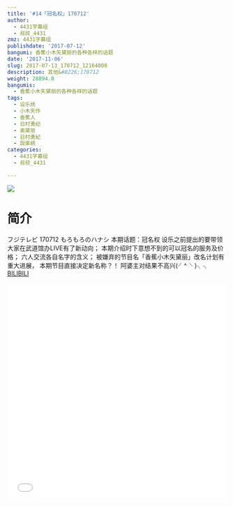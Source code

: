 ```yaml
---
title: '#14「冠名权」170712'
author:
  - 4431字幕组
  - 叔叔_4431
zmz: 4431字幕组
publishdate: '2017-07-12'
bangumi: 香蕉小木矢黛丽的各种各样的话题
date: '2017-11-06'
slug: 2017-07-13_170712_12164008
description: 其他&#8226;170712
weight: 28894.0
bangumis:
  - 香蕉小木矢黛丽的各种各样的话题
tags:
  - 设乐统
  - 小木矢作
  - 香蕉人
  - 日村勇纪
  - 奥黛丽
  - 日村勇紀
  - 設楽統
categories:
  - 4431字幕组
  - 叔叔_4431

---
```

![](https://i.imgur.com/lKOPmJI.png)
# 简介  
フジテレビ 170712 もろもろのハナシ
本期话题：冠名权
设乐之前提出的要带领大家在武道馆办LIVE有了新动向；
本期介绍时下意想不到的可以冠名的服务及价格；
六人交流各自名字的含义；
被嫌弃的节目名「香蕉小木矢黛丽」改名计划有重大进展，
本期节目直接决定新名称？！
阿婆主对结果不高兴(╯^╰ )╮╮
  [BILIBILI](https://www.bilibili.com/video/av12164008/)

  <iframe src="//www.bilibili.com/blackboard/player.html?aid=12164008" width="100%" height="500" frameborder="0" allowfullscreen="allowfullscreen"></iframe>
